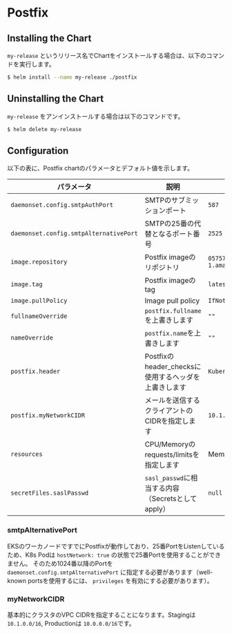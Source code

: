 # Postfix

## Installing the Chart

`my-release` というリリース名でChartをインストールする場合は、以下のコマンドを実行します。

```bash
$ helm install --name my-release ./postfix
```

## Uninstalling the Chart

`my-release` をアンインストールする場合は以下のコマンドです。

```bash
$ helm delete my-release
```

## Configuration

以下の表に、Postfix chartのパラメータとデフォルト値を示します。

| パラメータ                             | 説明                                                 | デフォルト値                                                           |
|----------------------------------------|------------------------------------------------------|------------------------------------------------------------------------|
| `daemonset.config.smtpAuthPort`        | SMTPのサブミッションポート                           | `587`                                                                  |
| `daemonset.config.smtpAlternativePort` | SMTPの25番の代替となるポート番号                     | `2525`                                                                 |
| `image.repository`                     | Postfix imageのリポジトリ                            | `057575985710.dkr.ecr.ap-northeast-1.amazonaws.com/clusterops/postfix` |
| `image.tag`                            | Postfix imageのtag                                   | `latest`                                                               |
| `image.pullPolicy`                     | Image pull policy                                    | `IfNotPresent`                                                         |
| `fullnameOverride`                     | `postfix.fullname`を上書きします                     | `""`                                                                   |
| `nameOverride`                         | `postfix.name`を上書きします                         | `""`                                                                   |
| `postfix.header`                       | Postfixのheader_checksに使用するヘッダを上書きします | `Kubernetes`                                                           |
| `postfix.myNetworkCIDR`                | メールを送信するクライアントのCIDRを指定します       | `10.1.0.0/16`                                                          |
| `resources`                            | CPU/Memoryのrequests/limitsを指定します              | Memory: `128Mi`, CPU: `100m`                                           |
| `secretFiles.saslPasswd`               | `sasl_passwd`に相当する内容（Secretsとしてapply）    | `null`                                                                 |

### smtpAlternativePort

EKSのワーカノードですでにPostfixが動作しており、25番PortをListenしているため、K8s Podは `hostNetwork: true` の状態で25番Portを使用することができません。
そのため1024番以降のPortを `daemonset.config.smtpAlternativePort` に指定する必要があります（well-known portsを使用するには、 `privileges` を有効にする必要があります）。

### myNetworkCIDR

基本的にクラスタのVPC CIDRを指定することになります。Stagingは `10.1.0.0/16`, Productionは `10.0.0.0/16`です。
